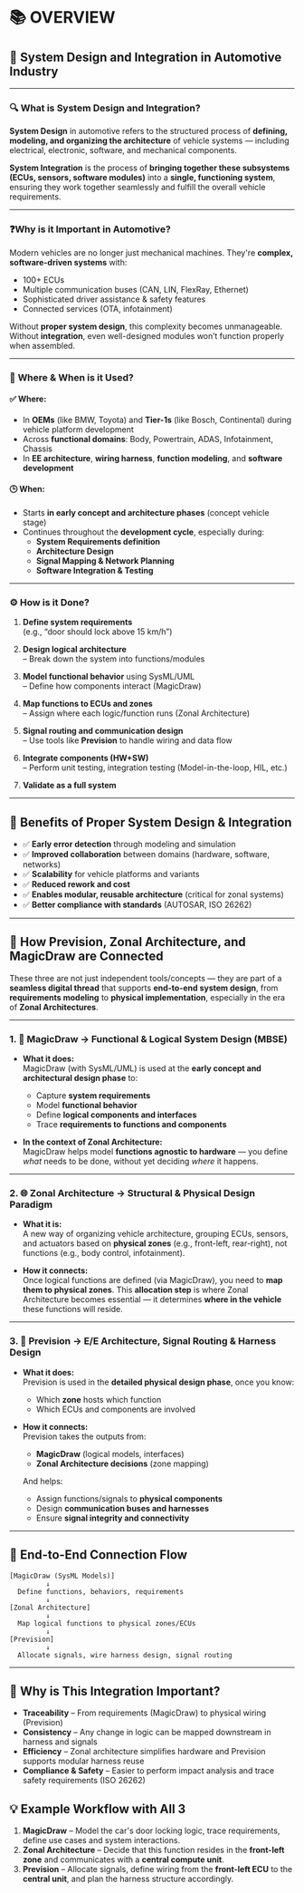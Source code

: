 # 📚 OVERVIEW 

## 🚗 **System Design and Integration in Automotive Industry**


---

### 🔍 **What is System Design and Integration?**

**System Design** in automotive refers to the structured process of **defining, modeling, and organizing the architecture** of vehicle systems — including electrical, electronic, software, and mechanical components.

**System Integration** is the process of **bringing together these subsystems (ECUs, sensors, software modules)** into a **single, functioning system**, ensuring they work together seamlessly and fulfill the overall vehicle requirements.

---

### ❓**Why is it Important in Automotive?**

Modern vehicles are no longer just mechanical machines. They're **complex, software-driven systems** with:
- 100+ ECUs
- Multiple communication buses (CAN, LIN, FlexRay, Ethernet)
- Sophisticated driver assistance & safety features
- Connected services (OTA, infotainment)

Without **proper system design**, this complexity becomes unmanageable. Without **integration**, even well-designed modules won’t function properly when assembled.

---

### 📌 **Where & When is it Used?**

#### ✅ **Where:**
- In **OEMs** (like BMW, Toyota) and **Tier-1s** (like Bosch, Continental) during vehicle platform development
- Across **functional domains**: Body, Powertrain, ADAS, Infotainment, Chassis
- In **EE architecture**, **wiring harness**, **function modeling**, and **software development**

#### 🕒 **When:**
- Starts **in early concept and architecture phases** (concept vehicle stage)
- Continues throughout the **development cycle**, especially during:
  - **System Requirements definition**
  - **Architecture Design**
  - **Signal Mapping & Network Planning**
  - **Software Integration & Testing**

---

### ⚙️ **How is it Done?**

1. **Define system requirements**  
   (e.g., “door should lock above 15 km/h”)

2. **Design logical architecture**  
   – Break down the system into functions/modules

3. **Model functional behavior** using SysML/UML  
   – Define how components interact (MagicDraw)

4. **Map functions to ECUs and zones**  
   – Assign where each logic/function runs (Zonal Architecture)

5. **Signal routing and communication design**  
   – Use tools like **Prevision** to handle wiring and data flow

6. **Integrate components (HW+SW)**  
   – Perform unit testing, integration testing (Model-in-the-loop, HIL, etc.)

7. **Validate as a full system**

---

## 🌟 **Benefits of Proper System Design & Integration**

- ✅ **Early error detection** through modeling and simulation
- ✅ **Improved collaboration** between domains (hardware, software, networks)
- ✅ **Scalability** for vehicle platforms and variants
- ✅ **Reduced rework and cost**
- ✅ **Enables modular, reusable architecture** (critical for zonal systems)
- ✅ **Better compliance with standards** (AUTOSAR, ISO 26262)

---

## 🔗 **How Prevision, Zonal Architecture, and MagicDraw are Connected**

These three are not just independent tools/concepts — they are part of a **seamless digital thread** that supports **end-to-end system design**, from **requirements modeling** to **physical implementation**, especially in the era of **Zonal Architectures**.

---

### 1. 🧠 **MagicDraw → Functional & Logical System Design (MBSE)**

- **What it does:**  
  MagicDraw (with SysML/UML) is used at the **early concept and architectural design phase** to:
  - Capture **system requirements**
  - Model **functional behavior**
  - Define **logical components and interfaces**
  - Trace **requirements to functions and components**

- **In the context of Zonal Architecture:**  
  MagicDraw helps model **functions agnostic to hardware** — you define *what* needs to be done, without yet deciding *where* it happens.

---

### 2. 🌐 **Zonal Architecture → Structural & Physical Design Paradigm**

- **What it is:**  
  A new way of organizing vehicle architecture, grouping ECUs, sensors, and actuators based on **physical zones** (e.g., front-left, rear-right), not functions (e.g., body control, infotainment).

- **How it connects:**  
  Once logical functions are defined (via MagicDraw), you need to **map them to physical zones**. This **allocation step** is where Zonal Architecture becomes essential — it determines **where in the vehicle** these functions will reside.

---

### 3. 🧰 **Prevision → E/E Architecture, Signal Routing & Harness Design**

- **What it does:**  
  Prevision is used in the **detailed physical design phase**, once you know:
  - Which **zone** hosts which function
  - Which ECUs and components are involved

- **How it connects:**  
  Prevision takes the outputs from:
  - **MagicDraw** (logical models, interfaces)
  - **Zonal Architecture decisions** (zone mapping)
  
  And helps:
  - Assign functions/signals to **physical components**
  - Design **communication buses and harnesses**
  - Ensure **signal integrity and connectivity**

---

## 🧭 **End-to-End Connection Flow**

```plaintext
[MagicDraw (SysML Models)]
         ↓
  Define functions, behaviors, requirements
         ↓
[Zonal Architecture]
         ↓
  Map logical functions to physical zones/ECUs
         ↓
[Prevision]
         ↓
  Allocate signals, wire harness design, signal routing
```

---

## 🎯 **Why is This Integration Important?**

- **Traceability** – From requirements (MagicDraw) to physical wiring (Prevision)
- **Consistency** – Any change in logic can be mapped downstream in harness and signals
- **Efficiency** – Zonal architecture simplifies hardware and Prevision supports modular harness reuse
- **Compliance & Safety** – Easier to perform impact analysis and trace safety requirements (ISO 26262)



## 💡 Example Workflow with All 3

1. **MagicDraw** – Model the car's door locking logic, trace requirements, define use cases and system interactions.
2. **Zonal Architecture** – Decide that this function resides in the **front-left zone** and communicates with a **central compute unit**.
3. **Prevision** – Allocate signals, define wiring from the **front-left ECU** to the **central unit**, and plan the harness structure accordingly.